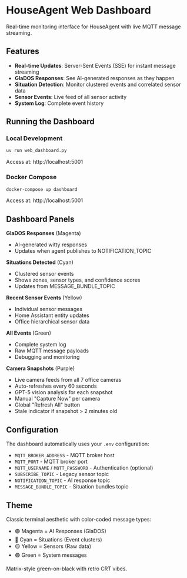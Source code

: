 # HouseAgent Web Dashboard

Real-time monitoring interface for HouseAgent with live MQTT message streaming.

## Features

- **Real-time Updates**: Server-Sent Events (SSE) for instant message streaming
- **GlaDOS Responses**: See AI-generated responses as they happen
- **Situation Detection**: Monitor clustered events and correlated sensor data
- **Sensor Events**: Live feed of all sensor activity
- **System Log**: Complete event history

## Running the Dashboard

### Local Development

```bash
uv run web_dashboard.py
```

Access at: http://localhost:5001

### Docker Compose

```bash
docker-compose up dashboard
```

Access at: http://localhost:5001

## Dashboard Panels

**GlaDOS Responses** (Magenta)
- AI-generated witty responses
- Updates when agent publishes to NOTIFICATION_TOPIC

**Situations Detected** (Cyan)
- Clustered sensor events
- Shows zones, sensor types, and confidence scores
- Updates from MESSAGE_BUNDLE_TOPIC

**Recent Sensor Events** (Yellow)
- Individual sensor messages
- Home Assistant entity updates
- Office hierarchical sensor data

**All Events** (Green)
- Complete system log
- Raw MQTT message payloads
- Debugging and monitoring

**Camera Snapshots** (Purple)
- Live camera feeds from all 7 office cameras
- Auto-refreshes every 60 seconds
- GPT-5 vision analysis for each snapshot
- Manual "Capture Now" per camera
- Global "Refresh All" button
- Stale indicator if snapshot > 2 minutes old

## Configuration

The dashboard automatically uses your `.env` configuration:
- `MQTT_BROKER_ADDRESS` - MQTT broker host
- `MQTT_PORT` - MQTT broker port
- `MQTT_USERNAME` / `MQTT_PASSWORD` - Authentication (optional)
- `SUBSCRIBE_TOPIC` - Legacy sensor topic
- `NOTIFICATION_TOPIC` - AI response topic
- `MESSAGE_BUNDLE_TOPIC` - Situation bundles topic

## Theme

Classic terminal aesthetic with color-coded message types:
- 🟣 Magenta = AI Responses (GlaDOS)
- 🔵 Cyan = Situations (Event clusters)
- 🟡 Yellow = Sensors (Raw data)
- 🟢 Green = System messages

Matrix-style green-on-black with retro CRT vibes.
